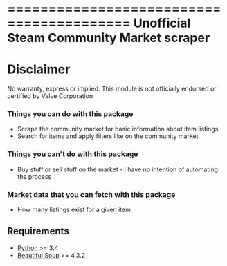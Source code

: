 =========================================
Unofficial Steam Community Market scraper
=========================================

Disclaimer
==========
No warranty, express or implied. This module is not officially endorsed or certified by Valve Corporation

### Things you can do with this package
* Scrape the community market for basic information about item listings
* Search for items and apply filters like on the community market

### Things you can't do with this package
* Buy stuff or sell stuff on the market - I have no intention of automating the process

### Market data that you can fetch with this package
* How many listings exist for a given item

Requirements
------------
* [Python](http://python.org/download/releases/) >= 3.4
* [Beautiful Soup](http://www.crummy.com/software/BeautifulSoup/) >= 4.3.2